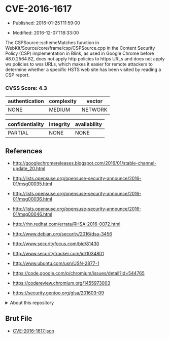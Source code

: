 # CVE-2016-1617

- Published: 2016-01-25T11:59:00

- Modified: 2016-12-07T18:33:00

The CSPSource::schemeMatches function in WebKit/Source/core/frame/csp/CSPSource.cpp in the Content Security Policy (CSP) implementation in Blink, as used in Google Chrome before 48.0.2564.82, does not apply http policies to https URLs and does not apply ws policies to wss URLs, which makes it easier for remote attackers to determine whether a specific HSTS web site has been visited by reading a CSP report.

### CVSS Score: **4.3**

| authentication | complexity | vector |
| --- | --- | --- |
| NONE | MEDIUM | NETWORK |

| confidentiality | integrity | availability |
| --- | --- | --- |
| PARTIAL | NONE | NONE |

## References

* http://googlechromereleases.blogspot.com/2016/01/stable-channel-update_20.html

* http://lists.opensuse.org/opensuse-security-announce/2016-01/msg00035.html

* http://lists.opensuse.org/opensuse-security-announce/2016-01/msg00036.html

* http://lists.opensuse.org/opensuse-security-announce/2016-01/msg00046.html

* http://rhn.redhat.com/errata/RHSA-2016-0072.html

* http://www.debian.org/security/2016/dsa-3456

* http://www.securityfocus.com/bid/81430

* http://www.securitytracker.com/id/1034801

* http://www.ubuntu.com/usn/USN-2877-1

* https://code.google.com/p/chromium/issues/detail?id=544765

* https://codereview.chromium.org/1455973003

* https://security.gentoo.org/glsa/201603-09

<details>
<summary>About this repository</summary> 

  This repository is part of the project [Live Hack CVE](https://github.com/Live-Hack-CVE). Main website can be found [www.live-hack.org](https://www.live-hack.org) 
  
  Made by [Sn0wAlice](https://github.com/Sn0wAlice) for the people that care about security and need to have a feed of the latest CVEs. Hope you enjoy it, don't forget to star the repo and follow me on [Twitter](https://twitter.com/Sn0wAlice) and [Github](https://github.com/Sn0wAlice). And that is my [personnal website](https://www.alice-snow.me/)

  - [Home Page](https://github.com/Live-Hack-CVE)
  - [Framework](https://github.com/Live-Hack-CVE/cve-framework)
  - [CVE database](https://github.com/Live-Hack-CVE/full_database)
  - [Changelog](https://github.com/Live-Hack-CVE/Changelog)
</details>

## Brut File

* [CVE-2016-1617.json](https://raw.githubusercontent.com/Live-Hack-CVE/full_database/main/cves/2016/CVE-2016-1617.json)

